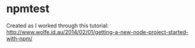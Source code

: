 # npmtest

Created as I worked through this tutorial: http://www.wolfe.id.au/2014/02/01/getting-a-new-node-project-started-with-npm/
